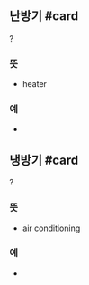 ## 난방기 #card
?
### 뜻
- heater
### 예
-
<!--SR:!2025-01-02,44,250-->

## 냉방기 #card
?
### 뜻
- air conditioning
### 예
-
<!--SR:!2024-12-29,33,270-->
